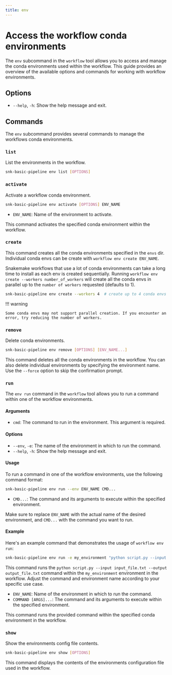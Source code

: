 ```yaml
---
title: env
---
```


# Access the workflow conda environments

The `env` subcommand in the `workflow` tool allows you to access and manage the conda environments used within the workflow. This guide provides an overview of the available options and commands for working with workflow environments.

## Options

- `--help`, `-h`: Show the help message and exit.

## Commands

The `env` subcommand provides several commands to manage the workflows conda environments.

### `list`

List the environments in the workflow.

```bash
snk-basic-pipeline env list [OPTIONS]
```

### `activate`

Activate a workflow conda environment.

```bash
snk-basic-pipeline env activate [OPTIONS] ENV_NAME
```

- `ENV_NAME`: Name of the environment to activate.

This command activates the specified conda environment within the workflow.

### `create`

This command creates all the conda environments specified in the `envs` dir. Individual conda envs can be create with `workflow env create ENV_NAME`.

Snakemake workflows that use a lot of conda environments can take a long time to install as each env is created sequentially. Running `workflow env create --workers number_of_workers` will create all the conda envs in parallel up to the `number of workers` requested (defaults to 1).

```bash
snk-basic-pipeline env create --workers 4  # create up to 4 conda envs at a time
```

!!! warning

    Some conda envs may not support parallel creation. If you encounter an error, try reducing the number of workers.


### `remove`

Delete conda environments.

```bash
snk-basic-pipeline env remove [OPTIONS] [ENV_NAME...]
```

This command deletes all the conda environments in the workflow. You can also delete individual environments by specifying the environment name. Use the `--force` option to skip the confirmation prompt.

### `run`

The `env run` command in the `workflow` tool allows you to run a command within one of the workflow environments.

#### Arguments

- `cmd`: The command to run in the environment. This argument is required.

#### Options

- `--env`, `-e`: The name of the environment in which to run the command.
- `--help`, `-h`: Show the help message and exit.

#### Usage

To run a command in one of the workflow environments, use the following command format:

```bash
snk-basic-pipeline env run --env ENV_NAME CMD...
```

- `CMD...`: The command and its arguments to execute within the specified environment.

Make sure to replace `ENV_NAME` with the actual name of the desired environment, and `CMD...` with the command you want to run.

#### Example

Here's an example command that demonstrates the usage of `workflow env run`:

```bash
snk-basic-pipeline env run -e my_environment "python script.py --input input_file.txt --output output_file.txt"
```

This command runs the `python script.py --input input_file.txt --output output_file.txt` command within the `my_environment` environment in the workflow. Adjust the command and environment name according to your specific use case.


- `ENV_NAME`: Name of the environment in which to run the command.
- `COMMAND [ARGS]...`: The command and its arguments to execute within the specified environment.

This command runs the provided command within the specified conda environment in the workflow.

### `show`

Show the environments config file contents.

```bash
snk-basic-pipeline env show [OPTIONS]
```

This command displays the contents of the environments configuration file used in the workflow.
